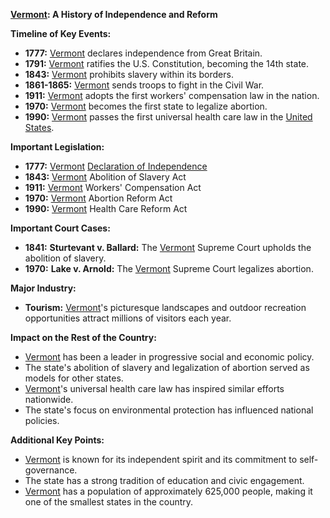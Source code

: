 **[Vermont](./../Vermont/): A History of Independence and Reform**

**Timeline of Key Events:**

* **1777:** [Vermont](./../Vermont/) declares independence from Great Britain.
* **1791:** [Vermont](./../Vermont/) ratifies the U.S. Constitution, becoming the 14th state.
* **1843:** [Vermont](./../Vermont/) prohibits slavery within its borders.
* **1861-1865:** [Vermont](./../Vermont/) sends troops to fight in the Civil War.
* **1911:** [Vermont](./../Vermont/) adopts the first workers' compensation law in the nation.
* **1970:** [Vermont](./../Vermont/) becomes the first state to legalize abortion.
* **1990:** [Vermont](./../Vermont/) passes the first universal health care law in the [United States](./../United-States/).

**Important Legislation:**

* **1777:** [Vermont](./../Vermont/) [Declaration of Independence](./../Declaration-of-Independence/)
* **1843:** [Vermont](./../Vermont/) Abolition of Slavery Act
* **1911:** [Vermont](./../Vermont/) Workers' Compensation Act
* **1970:** [Vermont](./../Vermont/) Abortion Reform Act
* **1990:** [Vermont](./../Vermont/) Health Care Reform Act

**Important Court Cases:**

* **1841:** **Sturtevant v. Ballard:** The [Vermont](./../Vermont/) Supreme Court upholds the abolition of slavery.
* **1970:** **Lake v. Arnold:** The [Vermont](./../Vermont/) Supreme Court legalizes abortion.

**Major Industry:**

* **Tourism:** [Vermont](./../Vermont/)'s picturesque landscapes and outdoor recreation opportunities attract millions of visitors each year.

**Impact on the Rest of the Country:**

* [Vermont](./../Vermont/) has been a leader in progressive social and economic policy.
* The state's abolition of slavery and legalization of abortion served as models for other states.
* [Vermont](./../Vermont/)'s universal health care law has inspired similar efforts nationwide.
* The state's focus on environmental protection has influenced national policies.

**Additional Key Points:**

* [Vermont](./../Vermont/) is known for its independent spirit and its commitment to self-governance.
* The state has a strong tradition of education and civic engagement.
* [Vermont](./../Vermont/) has a population of approximately 625,000 people, making it one of the smallest states in the country.